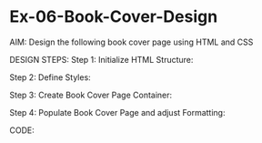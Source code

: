 # Ex-06-Book-Cover-Design
AIM:
Design the following book cover page using HTML and CSS

DESIGN STEPS:
Step 1: Initialize HTML Structure:

Step 2: Define Styles:

Step 3: Create Book Cover Page Container:

Step 4: Populate Book Cover Page and adjust Formatting:

CODE:
<!DOCTYPE html>
<html lang="en">
    <head>
        <meta name="viewport"
        content="width=device-width,initial-scale=1.0">
        <style>
        
        .bookpage{
            width: 400px;
            height: 600px;
            color: rgb(255, 0, 0);
            margin-left: auto;
            margin-right: auto;
            padding:20px;
            font-family: 'Franklin Gothic Medium', 'Arial Narrow', Arial, sans-serif;
            background-image:url('back.png');
            background-size: cover;
        }

        .insight{
            color: rgb(165, 42, 165);

        }

        .hrstyle{
            width: 100px;
        }

        .author{
            color: rgb(255, 255, 255);
            display: inline;
            position: relative;
            color: rgb(34, 0, 255);
            top: 190px;

            font-family: Georgia, 'Comic Sans MS', Times, serif;
            font-size: medium;
        }
        .booktitle{
            font-family: 'Courier New', Courier, monospace;
            font-size: larger;
            text-align: left;
            position: relative;
            top: 30px;
        }

        .id{
            width: 400px;
            position: relative;
            top: 180px;

        }

        .pub{
            font-size: medium;
            position: relative;
            top: 155px;
            left: 330px;
        }
        .ed{
            color: rgb(0, 217, 255);
            font-size: medium;
            font-family: Verdana, Geneva, Tahoma, sans-serif;
            position: relative;
            top: 85px;

        }
        .subtile{
            font-family: Tahoma;
            font-size: large;
            position: relative;
            top: 40px;
        }
        .mypic{
            position: relative;
            top: 135px;
            left: 260px;
            width: 100px;
            height: 100px;
            background-size: cover;
        }
        </style>
        <title>Book Cover Page</title>
    </head>
    <body>
        <div class="bookpage">
            <div class="insight">
                BEST SELLER
            </div>
            <div class="hrstyle">
                <hr style="color:black;">
            </div>
            <div class="booktitle">
                <h1>The Book Thief</h1>
            </div>
            <div class="subtitle">
                   "A True TimeLess Classic"
            </div>
            <div class="mypic">
                <img src="photo.png.png" width="130" height="145" alt="">
            </div>
            <div class="id">
                <hr style="color: rgb(0, 17, 255);">
            </div>
            <div class="author">
                <p><b>Markus Zusak</b></p>
            </div>
            <div class="pub">
                THRILLER
            </div>
            <div class="ed">
                <b>Extended Edition</b>
            </div>
        </div>
    </body>
</html>
OUTPUT:


![Screenshot 2023-12-31 110252](https://github.com/harinianand21/Ex-06-Book-Cover-Design/assets/145742813/10f2f9e3-7d10-4364-8d18-569c80f8ef05)
